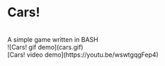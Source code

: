 # Cars!
<br>
A simple game written in BASH
<br>
![Cars! gif demo](cars.gif)
<br>
[Cars! video demo](https://youtu.be/wswtgqgFep4)
